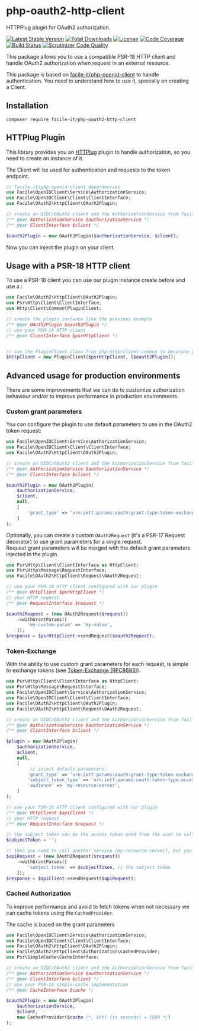 # php-oauth2-http-client

HTTPPlug plugin for OAuth2 authorization.

[![Latest Stable Version](https://poser.pugx.org/facile-it/php-oauth2-http-client/v/stable)](https://packagist.org/packages/facile-it/php-oauth2-http-client)
[![Total Downloads](https://poser.pugx.org/facile-it/php-oauth2-http-client/downloads)](https://packagist.org/packages/facile-it/php-oauth2-http-client)
[![License](https://poser.pugx.org/facile-it/php-oauth2-http-client/license)](https://packagist.org/packages/facile-it/php-oauth2-http-client)
[![Code Coverage](https://scrutinizer-ci.com/g/facile-it/php-oauth2-http-client/badges/coverage.png?b=master)](https://scrutinizer-ci.com/g/facile-it/php-oauth2-http-client/?branch=master)
[![Build Status](https://scrutinizer-ci.com/g/facile-it/php-oauth2-http-client/badges/build.png?b=master)](https://scrutinizer-ci.com/g/facile-it/php-oauth2-http-client/build-status/master)
[![Scrutinizer Code Quality](https://scrutinizer-ci.com/g/facile-it/php-oauth2-http-client/badges/quality-score.png?b=master)](https://scrutinizer-ci.com/g/facile-it/php-oauth2-http-client/?branch=master)

This package allows you to use a compatible PSR-18 HTTP client and handle OAuth2 authorization when request in an external resource.

This package is based on [facile-it/php-openid-client](https://github.com/facile-it/php-openid-client) to handle
authentication. You need to understand how to use it, specially on creating a Client.

## Installation

```
composer require facile-it/php-oauth2-http-client
```

## HTTPlug Plugin

This library provides you an [HTTPlug](http://httplug.io/) plugin to handle authorization, so you need to create an instance of it.

The Client will be used for authentication and requests to the token endpoint.

```php
// facile-it/php-openid-client dependencies
use Facile\OpenIDClient\Service\AuthorizationService;
use Facile\OpenIDClient\Client\ClientInterface;
use Facile\OAuth2\HttpClient\OAuth2Plugin;

// create an OIDC/OAuth2 client and the AuthorizationService from facile-it/php-openid-client
/** @var AuthorizationService $authorizationService */
/** @var ClientInterface $client */

$oauth2Plugin = new OAuth2Plugin($authorizationService, $client);
```

Now you can inject the plugin on your client.

## Usage with a PSR-18 HTTP client

To use a PSR-18 client you can use our plugin instance create before and use a  :

```php
use Facile\OAuth2\HttpClient\OAuth2Plugin;
use Psr\Http\Client\ClientInterface;
use Http\Client\Common\PluginClient;

// create the plugin instance like the previous example
/** @var OAuth2Plugin $oauth2Plugin */
// use your PSR-18 HTTP client
/** @var ClientInterface $psrHttpClient */


// use the PluginClient class from php-http/client-common to decorate your client and use the plugin
$httpClient = new PluginClient($psrHttpClient, [$oauth2Plugin]);
```

## Advanced usage for production environments

There are some improvements that we can do to customize authorization behaviour and/or to improve performance in 
production environments.

### Custom grant parameters

You can configure the plugin to use default parameters to use in the OAuth2 token request:

```php
use Facile\OpenIDClient\Service\AuthorizationService;
use Facile\OpenIDClient\Client\ClientInterface;
use Facile\OAuth2\HttpClient\OAuth2Plugin;

// create an OIDC/OAuth2 client and the AuthorizationService from facile-it/php-openid-client
/** @var AuthorizationService $authorizationService */
/** @var ClientInterface $client */

$oauth2Plugin = new OAuth2Plugin(
    $authorizationService,
    $client,
    null,
    [
        'grant_type' => 'urn:ietf:params:oauth:grant-type:token-exchange',
    ]
);
```

Optionally, you can create a custom `OAuth2Request` (it's a PSR-17 Request decorator) to use grant parameters for a 
single request.  
Request grant parameters will be merged with the default grant parameters injected in the plugin.

```php
use Psr\Http\Client\ClientInterface as HttpClient;
use Psr\Http\Message\RequestInterface;
use Facile\OAuth2\HttpClient\Request\OAuth2Request;

// use your PSR-18 HTTP client configured with our plugin
/** @var HttpClient $psrHttpClient */
// your HTTP request
/** @var RequestInterface $request */

$oauth2Request = (new OAuth2Request($request))
    ->withGrantParams([
        'my-custom-param' => 'my-value',
    ]);
$response = $psrHttpClient->sendRequest($oauth2Request);
```

### Token-Exchange

With the ability to use custom grant parameters for each request, is simple to exchange tokens 
(see [Token-Exchange (RFC8693)](https://tools.ietf.org/html/rfc8693)).

```php
use Psr\Http\Client\ClientInterface as HttpClient;
use Psr\Http\Message\RequestInterface;
use Facile\OpenIDClient\Service\AuthorizationService;
use Facile\OpenIDClient\Client\ClientInterface;
use Facile\OAuth2\HttpClient\OAuth2Plugin;
use Facile\OAuth2\HttpClient\Request\OAuth2Request;

// create an OIDC/OAuth2 client and the AuthorizationService from facile-it/php-openid-client
/** @var AuthorizationService $authorizationService */
/** @var ClientInterface $client */

$plugin = new OAuth2Plugin(
    $authorizationService,
    $client,
    null,
    [
         // inject default parameters:
        'grant_type' => 'urn:ietf:params:oauth:grant-type:token-exchange',
        'subject_token_type' => 'urn:ietf:params:oauth:token-type:access_token',
        'audience' => 'my-resource-server',
    ]
);

// use your PSR-18 HTTP client configured with our plugin
/** @var HttpClient $apiClient */
// your HTTP request
/** @var RequestInterface $request */

// the subject token can be the access token used from the user to call your APIs
$subjectToken = '';

// then you need to call another service (my-resource-server), but you need another access token with the right audience
$apiRequest = (new OAuth2Request($request))
    ->withGrantParams([
        'subject_token' => $subjectToken, // the subject token
    ]);
$response = $apiClient->sendRequest($apiRequest);
```

### Cached Authorization

To improve performance and avoid to fetch tokens when not necessary we can cache tokens using the `CachedProvider`.

The cache is based on the grant parameters

```php
use Facile\OpenIDClient\Service\AuthorizationService;
use Facile\OpenIDClient\Client\ClientInterface;
use Facile\OAuth2\HttpClient\OAuth2Plugin;
use Facile\OAuth2\HttpClient\Authorization\CachedProvider;
use Psr\SimpleCache\CacheInterface;

// create an OIDC/OAuth2 client and the AuthorizationService from facile-it/php-openid-client
/** @var AuthorizationService $authorizationService */
/** @var ClientInterface $client */
// use your PSR-16 simple-cache implementation
/** @var CacheInterface $cache */

$oauth2Plugin = new OAuth2Plugin(
    $authorizationService,
    $client,
    new CachedProvider($cache /*, $ttl (in seconds) = 1800 */)
);
```
